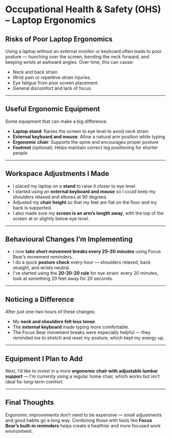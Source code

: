 # Occupational Health & Safety (OHS) – Laptop Ergonomics

## Risks of Poor Laptop Ergonomics

Using a laptop without an external monitor or keyboard often leads to poor posture — hunching over the screen, bending the neck forward, and keeping wrists at awkward angles. Over time, this can cause:
- Neck and back strain
- Wrist pain or repetitive strain injuries. 
- Eye fatigue from poor screen placement.
- General discomfort and lack of focus.

---

## Useful Ergonomic Equipment

Some equipment that can make a big difference:
- **Laptop stand**: Raises the screen to eye level to avoid neck strain
- **External keyboard and mouse**: Allow a natural arm position while typing
- **Ergonomic chair**: Supports the spine and encourages proper posture
- **Footrest** (optional): Helps maintain correct leg positioning for shorter people

---

## Workspace Adjustments I Made

- I placed my laptop on a **stand** to raise it closer to eye level.
- I started using an **external keyboard and mouse** so I could keep my shoulders relaxed and elbows at 90 degrees.
- Adjusted my **chair height** so that my feet are flat on the floor and my back is supported.
- I also made sure my **screen is an arm’s length away**, with the top of the screen at or slightly below eye level.

---

## Behavioural Changes I’m Implementing

- I now **take short movement breaks every 25–30 minutes** using Focus Bear’s movement reminders.
- I do a quick **posture check** every hour — shoulders relaxed, back straight, and wrists neutral.
- I’ve started using the **20-20-20 rule** for eye strain: every 20 minutes, look at something 20 feet away for 20 seconds.
---

## Noticing a Difference

After just one-two hours of these changes:
- My **neck and shoulders felt less tense**.
- The **external keyboard** made typing more comfortable.
- The Focus Bear movement breaks were especially helpful — they reminded me to stretch and reset my posture, which kept my energy up.

---

## Equipment I Plan to Add

Next, I’d like to invest in a more **ergonomic chair with adjustable lumbar support** — I’m currently using a regular home chair, which works but isn’t ideal for long-term comfort.

---

## Final Thoughts

Ergonomic improvements don’t need to be expensive — small adjustments and good habits go a long way. Combining those with tools like **Focus Bear’s built-in reminders** helps create a healthier and more focused work environment.
 